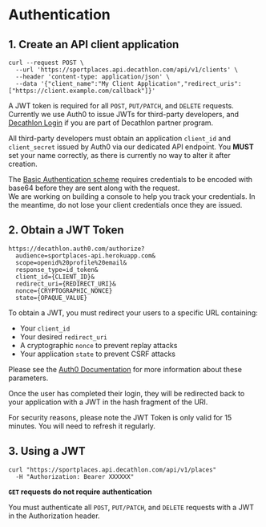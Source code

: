 # Authentication

## 1. Create an API client application

```shell
curl --request POST \
  --url 'https://sportplaces.api.decathlon.com/api/v1/clients' \
  --header 'content-type: application/json' \
  --data '{"client_name":"My Client Application","redirect_uris": ["https://client.example.com/callback"]}'
```

A JWT token is required for all `POST`, `PUT/PATCH`, and `DELETE` requests. 
Currently we use Auth0 to issue JWTs for third-party developers, and <a href="https://developers.decathlon.com/products" target="_blank">Decathlon Login</a> if you are part of Decathlon partner program.

All third-party developers must obtain an application `client_id` and `client_secret` issued by Auth0 via our dedicated API endpoint. 
You **MUST** set your name correctly, as there is currently no way to alter it after creation.

<aside class="warning">
	The <a href="https://developer.mozilla.org/en-US/docs/Web/HTTP/Authentication#Basic_authentication_scheme">Basic Authentication scheme</a> requires credentials to be encoded with base64 before they are sent along with the request.
</aside>

<aside class="warning">
	We are working on building a console to help you track your credentials. In the meantime, do not lose your client credentials once they are issued.
</aside>

## 2. Obtain a JWT Token

```
https://decathlon.auth0.com/authorize?
  audience=sportplaces-api.herokuapp.com&
  scope=openid%20profile%20email&
  response_type=id_token&
  client_id={CLIENT_ID}&
  redirect_uri={REDIRECT_URI}&
  nonce={CRYPTOGRAPHIC_NONCE}
  state={OPAQUE_VALUE}
```

To obtain a JWT, you must redirect your users to a specific URL containing:

* Your `client_id`
* Your desired `redirect_uri`
* A cryptographic `nonce` to prevent replay attacks
* Your application `state` to prevent CSRF attacks

Please see the 
<a href="https://auth0.com/docs/api-auth/dynamic-client-registration#configure-your-client" target="_blank">Auth0 Documentation</a>
for more information about these parameters.

Once the user has completed their login, they will be redirected back to your application with a JWT in the hash
fragment of the URI.

<aside class="warning">
For security reasons, please note the JWT Token is only valid for 15 minutes. You will need to refresh it regularly. 
</aside>

## 3. Using a JWT

```shell
curl "https://sportplaces.api.decathlon.com/api/v1/places"
  -H "Authorization: Bearer XXXXXX"
```

**`GET` requests do not require authentication**

You must authenticate all `POST`, `PUT/PATCH`, and `DELETE` requests with a JWT in the Authorization header.
